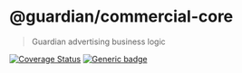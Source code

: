 # @guardian/commercial-core

> Guardian advertising business logic

[![Coverage Status](https://coveralls.io/repos/github/guardian/commercial-core/badge.svg)](https://coveralls.io/github/guardian/commercial-core) [![Generic badge](https://img.shields.io/badge/google-chat-259082.svg)](https://chat.google.com/room/AAAAPL2MBvE)
